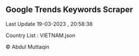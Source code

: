

## Google Trends Keywords Scraper 
 
Last Update 19-03-2023 , 20:58:38

Country List :
VIETNAM.json



© Abdul Muttaqin 
